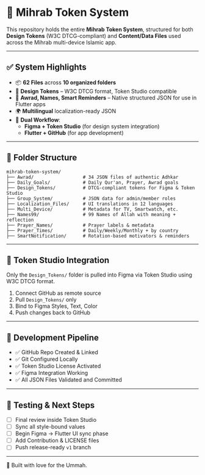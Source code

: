 # 📘 Mihrab Token System

This repository holds the entire **Mihrab Token System**, structured for both **Design Tokens** (W3C DTCG-compliant) and **Content/Data Files** used across the Mihrab multi-device Islamic app.

---

## ✅ System Highlights

- 📦 **62 Files** across **10 organized folders**
- 🎨 **Design Tokens** – W3C DTCG format, Token Studio compatible
- 🕌 **Awrad, Names, Smart Reminders** – Native structured JSON for use in Flutter apps
- 🌍 **Multilingual** localization-ready JSON
- 🔄 **Dual Workflow**:
  - **Figma + Token Studio** (for design system integration)
  - **Flutter + GitHub** (for app development)

---

## 📁 Folder Structure

```
mihrab-token-system/
├── Awrad/                  # 34 JSON files of authentic Adhkar
├── Daily_Goals/            # Daily Qur'an, Prayer, Awrad goals
├── Design_Tokens/          # DTCG-compliant tokens for Figma & Token Studio
├── Group_System/           # JSON data for admin/member roles
├── Localization_Files/     # UI translations in 12 languages
├── Multi_Device/           # Metadata for TV, Smartwatch, etc.
├── Names99/                # 99 Names of Allah with meaning + reflection
├── Prayer_Names/           # Prayer labels & metadata
├── Prayer_Times/           # Daily/Weekly/Monthly + by country
├── SmartNotification/      # Rotation-based motivators & reminders
```

---

## 🔗 Token Studio Integration

Only the `Design_Tokens/` folder is pulled into Figma via Token Studio using W3C DTCG format.

1. Connect GitHub as remote source
2. Pull `Design_Tokens/` only
3. Bind to Figma Styles, Text, Color
4. Push changes back to GitHub

---

## 🚀 Development Pipeline

- ✅ GitHub Repo Created & Linked
- ✅ Git Configured Locally
- ✅ Token Studio License Activated
- ✅ Figma Integration Working
- ✅ All JSON Files Validated and Committed

---

## 🧪 Testing & Next Steps

- [ ] Final review inside Token Studio
- [ ] Sync all style-bound values
- [ ] Begin Figma → Flutter UI sync phase
- [ ] Add Contribution & LICENSE files
- [ ] Push release-ready `v1` branch

---

🕋 Built with love for the Ummah.